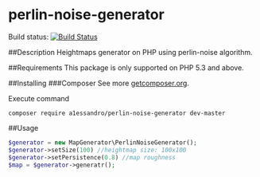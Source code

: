 # perlin-noise-generator

Build status: [![Build Status](https://travis-ci.org/A1essandro/perlin-noise-generator.svg)](https://travis-ci.org/A1essandro/perlin-noise-generator)

##Description
Heightmaps generator on PHP using perlin-noise algorithm.

##Requirements
This package is only supported on PHP 5.3 and above.

##Installing
###Composer
See more [getcomposer.org](http://getcomposer.org).

Execute command 
```
composer require a1essandro/perlin-noise-generator dev-master
```

##Usage

```php
$generator = new MapGenerator\PerlinNoiseGenerator();
$generator->setSize(100) //heightmap size: 100x100
$generator->setPersistence(0.8) //map roughness
$map = $generator->generatr();
```